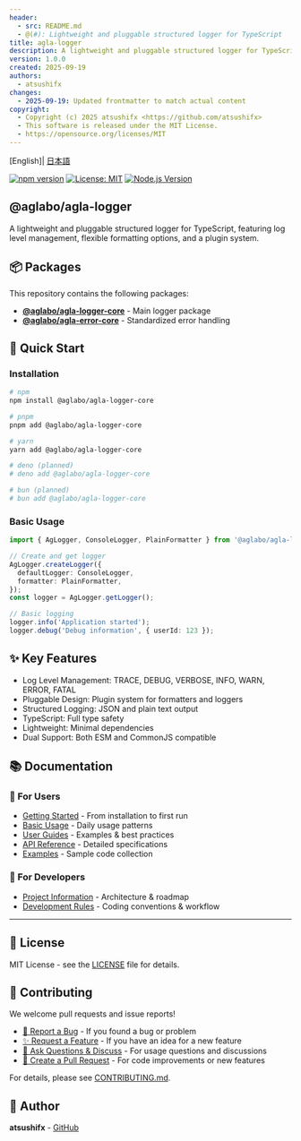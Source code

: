 ```yaml
---
header:
  - src: README.md
  - @(#): Lightweight and pluggable structured logger for TypeScript
title: agla-logger
description: A lightweight and pluggable structured logger for TypeScript with log level management, flexible formatting options, and plugin system
version: 1.0.0
created: 2025-09-19
authors:
  - atsushifx
changes:
  - 2025-09-19: Updated frontmatter to match actual content
copyright:
  - Copyright (c) 2025 atsushifx <https://github.com/atsushifx>
  - This software is released under the MIT License.
  - https://opensource.org/licenses/MIT
---
```


<!-- textlint-disable ja-technical-writing -->

[English]| [日本語](README.ja.md)

[![npm version](https://badge.fury.io/js/%40aglabo%2Fagla-logger-core.svg)](https://www.npmjs.com/package/@aglabo/agla-logger-core)
[![License: MIT](https://img.shields.io/badge/License-MIT-yellow.svg)](https://opensource.org/licenses/MIT)
[![Node.js Version](https://img.shields.io/badge/node-%3E%3D20-brightgreen.svg)](https://nodejs.org/)

<!-- textlint-enable -->

## @aglabo/agla-logger

<!-- markdownlint-disable line-length --><!-- textlint-disable ja-technical-writing/sentence-length  -->

A lightweight and pluggable structured logger for TypeScript, featuring log level management, flexible formatting options, and a plugin system.

## 📦 Packages

This repository contains the following packages:

- **[@aglabo/agla-logger-core](https://github.com/aglabo/agla-logger/packages/@aglabo/agla-logger-core)** - Main logger package
- **[@aglabo/agla-error-core](https://github.com/aglabo/agla-logger/packages/@aglabo/agla-error-core)** - Standardized error handling

<!-- markdownlint-enable --><!-- textlint-enable -->

## 🚀 Quick Start

### Installation

```bash
# npm
npm install @aglabo/agla-logger-core

# pnpm
pnpm add @aglabo/agla-logger-core

# yarn
yarn add @aglabo/agla-logger-core

# deno (planned)
# deno add @aglabo/agla-logger-core

# bun (planned)
# bun add @aglabo/agla-logger-core
```

### Basic Usage

```typescript
import { AgLogger, ConsoleLogger, PlainFormatter } from '@aglabo/agla-logger-core';

// Create and get logger
AgLogger.createLogger({
  defaultLogger: ConsoleLogger,
  formatter: PlainFormatter,
});
const logger = AgLogger.getLogger();

// Basic logging
logger.info('Application started');
logger.debug('Debug information', { userId: 123 });
```

## ✨ Key Features

<!-- textlint-disable ja-technical-writing/max-comma  -->

- Log Level Management: TRACE, DEBUG, VERBOSE, INFO, WARN, ERROR, FATAL
- Pluggable Design: Plugin system for formatters and loggers
- Structured Logging: JSON and plain text output
- TypeScript: Full type safety
- Lightweight: Minimal dependencies
- Dual Support: Both ESM and CommonJS compatible

<!-- textlint-enable -->

## 📚 Documentation

### 👥 For Users

- [Getting Started](https://github.com/aglabo/agla-logger/docs/getting-started/) - From installation to first run
- [Basic Usage](https://github.com/aglabo/agla-logger/docs/basic-usage/) - Daily usage patterns
- [User Guides](https://github.com/aglabo/agla-logger/docs/user-guides/) - Examples & best practices
- [API Reference](https://github.com/aglabo/agla-logger/docs/api-reference/) - Detailed specifications
- [Examples](https://github.com/aglabo/agla-logger/docs/examples/) - Sample code collection

### 🔧 For Developers

- [Project Information](https://github.com/aglabo/agla-logger/docs/projects/) - Architecture & roadmap
- [Development Rules](https://github.com/aglabo/agla-logger/docs/rules/) - Coding conventions & workflow

---

## 📄 License

MIT License - see the [LICENSE](https://github.com/aglabo/agla-logger/LICENSE) file for details.

## 🤝 Contributing

<!-- textlint-disable ja-technical-writing/no-exclamation-question-mark -->

We welcome pull requests and issue reports!

<!-- textlint-disable @textlint-ja/ai-writing/no-ai-list-formatting  -->

- [🐛 Report a Bug](https://github.com/aglabo/agla-logger/issues) - If you found a bug or problem
- [✨ Request a Feature](https://github.com/aglabo/agla-logger/issues) - If you have an idea for a new feature
- [💬 Ask Questions & Discuss](https://github.com/aglabo/agla-logger/discussions) - For usage questions and discussions
- [🔀 Create a Pull Request](https://github.com/aglabo/agla-logger/compare) - For code improvements or new features

<!-- textlint-enable -->

For details, please see [CONTRIBUTING.md](CONTRIBUTING.md).

## 📮 Author

**atsushifx** - [GitHub](https://github.com/atsushifx)
